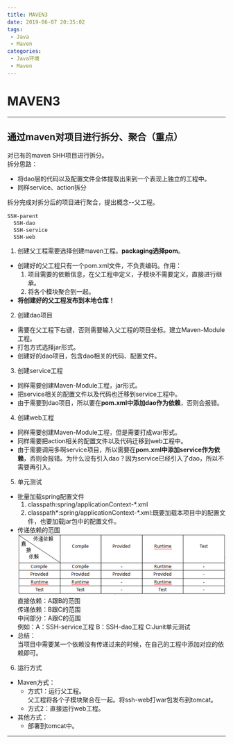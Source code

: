 ```yaml
---
title: MAVEN3
date: 2019-06-07 20:35:02
tags: 
 - Java
 - Maven
categories:
 - Java环境
 - Maven
---
```


# MAVEN3

---
## 通过maven对项目进行拆分、聚合（**重点**）
对已有的maven SHH项目进行拆分。<br>
拆分思路：
  - 将dao层的代码以及配置文件全体提取出来到一个表现上独立的工程中。
  - 同样service、action拆分

拆分完成对拆分后的项目进行聚合，提出概念--父工程。
```
SSH-parent
  SSH-dao
  SSH-service
  SSH-web
```
1. 创建父工程需要选择创建maven工程。**packaging选择pom**。
  - 创建好的父工程只有一个pom.xml文件，不负责编码。作用：
    1. 项目需要的依赖信息，在父工程中定义，子模块不需要定义，直接进行继承。
    2. 将各个模块聚合到一起。
  - **将创建好的父工程发布到本地仓库！**
2. 创建dao项目
  - 需要在父工程下右键，否则需要输入父工程的项目坐标。建立Maven-Module工程。
  - 打包方式选择jar形式。
  - 创建好的dao项目，包含dao相关的代码、配置文件。
3. 创建service工程
  - 同样需要创建Maven-Module工程，jar形式。
  - 把service相关的配置文件以及代码也迁移到service工程中。
  - 由于需要到dao项目，所以要在**pom.xml中添加dao作为依赖**，否则会报错。
4. 创建web工程
  - 同样需要创建Maven-Module工程，但是需要打成war形式。
  - 同样需要把action相关的配置文件以及代码迁移到web工程中。
  - 由于需要调用多啊service项目，所以需要在**pom.xml中添加service作为依赖**，否则会报错。为什么没有引入dao？因为service已经引入了dao，所以不需要再引入。
5. 单元测试
  - 批量加载spring配置文件
    1. classpath:spring/applicationContext-*.xml
    2. classpath*:spring/applicationContext-*.xml:既要加载本项目中的配置文件，也要加载jar包中的配置文件。
  - 传递依赖的范围<br>
![maven的传递依赖范围](https://raw.githubusercontent.com/tomxwd/ImageHosting/master/blog/Maven/03maven%E7%9A%84%E4%BC%A0%E9%80%92%E4%BE%9D%E8%B5%96%E8%8C%83%E5%9B%B4.png)
直接依赖：A跟B的范围<br>
传递依赖：B跟C的范围<br>
中间部分：A跟C的范围<br>
例如：A：SSH-service工程  B：SSH-dao工程 C:Junit单元测试
  - 总结：<br>
    当项目中需要某一个依赖没有传递过来的时候，在自己的工程中添加对应的依赖即可。
6. 运行方式<br>
  - Maven方式：
    - 方式1：运行父工程。<br>父工程将各个子模块聚合在一起。将ssh-web打war包发布到tomcat。
    - 方式2：直接运行web工程。
  - 其他方式：
    - 部署到tomcat中。

---
